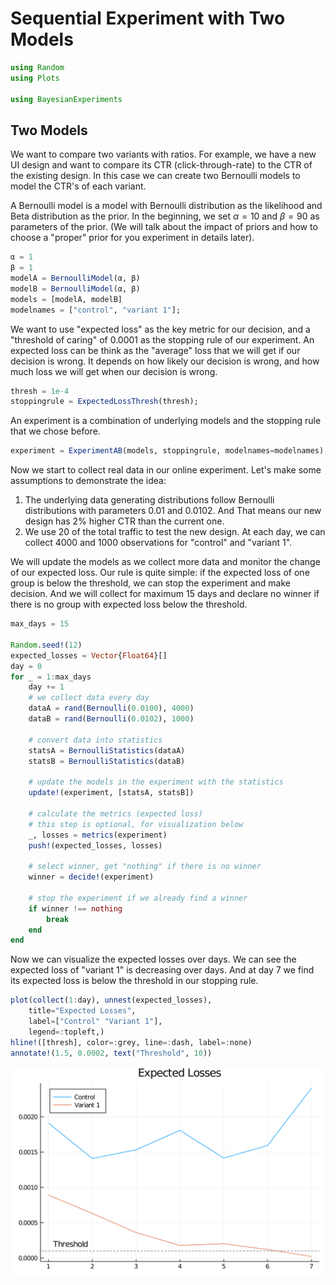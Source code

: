 # Sequential Experiment with Two Models


```julia
using Random 
using Plots

using BayesianExperiments
```

## Two Models

We want to compare two variants with ratios. For example, we have a new UI design and want to compare its CTR (click-through-rate) to the CTR of the existing design. In this case we can create two Bernoulli models to model the CTR's of each variant. 

A Bernoulli model is a model with Bernoulli distribution as the likelihood and Beta distribution as the prior. In the beginning, we set $\alpha=10$ and $\beta=90$ as parameters of the prior. (We will talk about the impact of priors and how to choose a "proper" prior for you experiment in details later).


```julia
α = 1
β = 1
modelA = BernoulliModel(α, β)
modelB = BernoulliModel(α, β)
models = [modelA, modelB]
modelnames = ["control", "variant 1"];
```

We want to use "expected loss" as the key metric for our decision, and a "threshold of caring" of 0.0001 as the stopping rule of our experiment. An expected loss can be think as the "average" loss that we will get if our decision is wrong. It depends on how likely our decision is wrong, and how much loss we will get when our decision is wrong.


```julia
thresh = 1e-4
stoppingrule = ExpectedLossThresh(thresh);
```

An experiment is a combination of underlying models and the stopping rule that we chose before.


```julia
experiment = ExperimentAB(models, stoppingrule, modelnames=modelnames);
```

Now we start to collect real data in our online experiment. Let's make some assumptions to demonstrate the idea:
1. The underlying data generating distributions follow Bernoulli distributions with parameters 0.01 and 0.0102. And That means our new design has 2% higher CTR than the current one.
2. We use $20%$ of the total traffic to test the new design. At each day, we can collect 4000 and 1000 observations for "control" and "variant 1". 

We will update the models as we collect more data and monitor the change of our expected loss. Our rule is quite simple: if the expected loss of one group is below the threshold, we can stop the experiment and make decision. And we will collect for maximum 15 days and declare no winner if there is no group with expected loss below the threshold.


```julia
max_days = 15

Random.seed!(12)
expected_losses = Vector{Float64}[]
day = 0
for _ = 1:max_days
    day += 1
    # we collect data every day
    dataA = rand(Bernoulli(0.0100), 4000)
    dataB = rand(Bernoulli(0.0102), 1000)
    
    # convert data into statistics
    statsA = BernoulliStatistics(dataA)
    statsB = BernoulliStatistics(dataB)
    
    # update the models in the experiment with the statistics
    update!(experiment, [statsA, statsB])
    
    # calculate the metrics (expected loss)
    # this step is optional, for visualization below
    _, losses = metrics(experiment)
    push!(expected_losses, losses)
    
    # select winner, get "nothing" if there is no winner
    winner = decide!(experiment)
    
    # stop the experiment if we already find a winner
    if winner !== nothing
        break
    end
end
```

Now we can visualize the expected losses over days. We can see the expected loss of "variant 1" is decreasing over days. And at day 7 we find its expected loss is below the threshold in our stopping rule.


```julia
plot(collect(1:day), unnest(expected_losses), 
    title="Expected Losses",
    label=["Control" "Variant 1"],
    legend=:topleft,)
hline!([thresh], color=:grey, line=:dash, label=:none)
annotate!(1.5, 0.0002, text("Threshold", 10))
```




![svg](sequential_experiment_two_models_files/sequential_experiment_two_models_12_0.svg)


